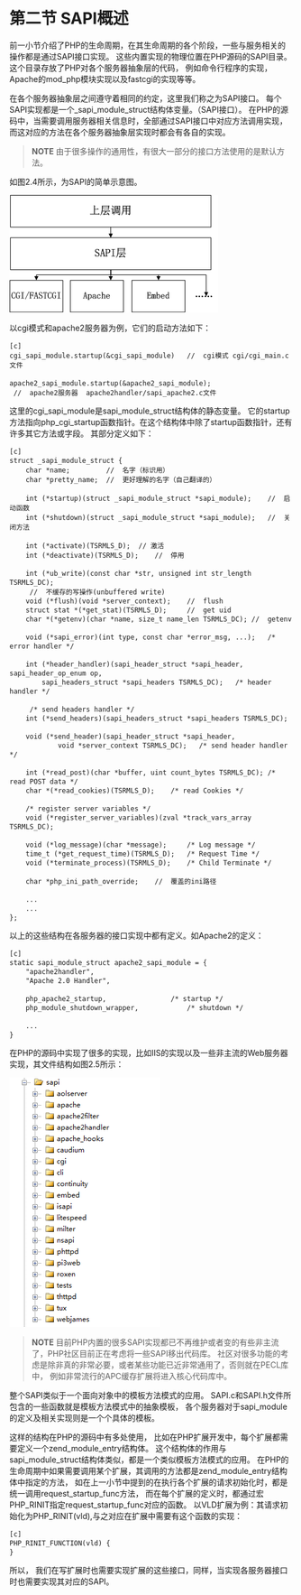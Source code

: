 # 第二节 SAPI概述

前一小节介绍了PHP的生命周期，在其生命周期的各个阶段，一些与服务相关的操作都是通过SAPI接口实现。
这些内置实现的物理位置在PHP源码的SAPI目录。这个目录存放了PHP对各个服务器抽象层的代码，
例如命令行程序的实现，Apache的mod_php模块实现以及fastcgi的实现等等。

在各个服务器抽象层之间遵守着相同的约定，这里我们称之为SAPI接口。
每个SAPI实现都是一个_sapi_module_struct结构体变量。（SAPI接口）。
在PHP的源码中，当需要调用服务器相关信息时，全部通过SAPI接口中对应方法调用实现，
而这对应的方法在各个服务器抽象层实现时都会有各自的实现。

>**NOTE**
>由于很多操作的通用性，有很大一部分的接口方法使用的是默认方法。

如图2.4所示，为SAPI的简单示意图。

![图2.4 SAPI的简单示意图](../images/chapt02/02-02-01-sapi.png)

以cgi模式和apache2服务器为例，它们的启动方法如下：

    [c]
    cgi_sapi_module.startup(&cgi_sapi_module)   //  cgi模式 cgi/cgi_main.c文件

    apache2_sapi_module.startup(&apache2_sapi_module);
     //  apache2服务器  apache2handler/sapi_apache2.c文件

这里的cgi_sapi_module是sapi_module_struct结构体的静态变量。
它的startup方法指向php_cgi_startup函数指针。在这个结构体中除了startup函数指针，还有许多其它方法或字段。
其部分定义如下：

    [c]
    struct _sapi_module_struct {
        char *name;         //  名字（标识用）
        char *pretty_name;  //  更好理解的名字（自己翻译的）

        int (*startup)(struct _sapi_module_struct *sapi_module);    //  启动函数
        int (*shutdown)(struct _sapi_module_struct *sapi_module);   //  关闭方法

        int (*activate)(TSRMLS_D);  // 激活
        int (*deactivate)(TSRMLS_D);    //  停用

        int (*ub_write)(const char *str, unsigned int str_length TSRMLS_DC);
         //  不缓存的写操作(unbuffered write)
        void (*flush)(void *server_context);    //  flush
        struct stat *(*get_stat)(TSRMLS_D);     //  get uid
        char *(*getenv)(char *name, size_t name_len TSRMLS_DC); //  getenv

        void (*sapi_error)(int type, const char *error_msg, ...);   /* error handler */

        int (*header_handler)(sapi_header_struct *sapi_header, sapi_header_op_enum op,
            sapi_headers_struct *sapi_headers TSRMLS_DC);   /* header handler */

         /* send headers handler */
        int (*send_headers)(sapi_headers_struct *sapi_headers TSRMLS_DC);

        void (*send_header)(sapi_header_struct *sapi_header,
                void *server_context TSRMLS_DC);   /* send header handler */

        int (*read_post)(char *buffer, uint count_bytes TSRMLS_DC); /* read POST data */
        char *(*read_cookies)(TSRMLS_D);    /* read Cookies */

        /* register server variables */
        void (*register_server_variables)(zval *track_vars_array TSRMLS_DC);

        void (*log_message)(char *message);     /* Log message */
        time_t (*get_request_time)(TSRMLS_D);   /* Request Time */
        void (*terminate_process)(TSRMLS_D);    /* Child Terminate */

        char *php_ini_path_override;    //  覆盖的ini路径

        ...
        ...
    };

以上的这些结构在各服务器的接口实现中都有定义。如Apache2的定义：

    [c]
    static sapi_module_struct apache2_sapi_module = {
        "apache2handler",
        "Apache 2.0 Handler",

        php_apache2_startup,				/* startup */
        php_module_shutdown_wrapper,			/* shutdown */

        ...
    }

在PHP的源码中实现了很多的实现，比如IIS的实现以及一些非主流的Web服务器实现，其文件结构如图2.5所示：

![图2.5 SAPI文件结构图](../images/chapt02/02-02-02-file-structure.png)

>**NOTE**
>目前PHP内置的很多SAPI实现都已不再维护或者变的有些非主流了，PHP社区目前正在考虑将一些SAPI移出代码库。
>社区对很多功能的考虑是除非真的非常必要，或者某些功能已近非常通用了，否则就在PECL库中，
>例如非常流行的APC缓存扩展将进入核心代码库中。

整个SAPI类似于一个面向对象中的模板方法模式的应用。
SAPI.c和SAPI.h文件所包含的一些函数就是模板方法模式中的抽象模板，
各个服务器对于sapi_module的定义及相关实现则是一个个具体的模板。

这样的结构在PHP的源码中有多处使用，
比如在PHP扩展开发中，每个扩展都需要定义一个zend_module_entry结构体。
这个结构体的作用与sapi_module_struct结构体类似，都是一个类似模板方法模式的应用。
在PHP的生命周期中如果需要调用某个扩展，其调用的方法都是zend_module_entry结构体中指定的方法，
如在上一小节中提到的在执行各个扩展的请求初始化时，都是统一调用request_startup_func方法，
而在每个扩展的定义时，都通过宏PHP_RINIT指定request_startup_func对应的函数。
以VLD扩展为例：其请求初始化为PHP_RINIT(vld),与之对应在扩展中需要有这个函数的实现：

    [c]
    PHP_RINIT_FUNCTION(vld) {
    }

所以， 我们在写扩展时也需要实现扩展的这些接口，同样，当实现各服务器接口时也需要实现其对应的SAPI。
